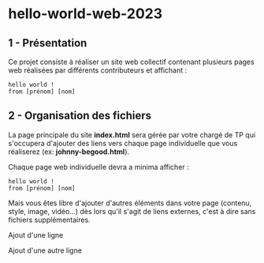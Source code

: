 # hello-world-web-2023

## 1 - Présentation
Ce projet consiste à réaliser un site web collectif contenant plusieurs pages web réalisées par différents contributeurs et affichant :
```
hello world !
from [prénom] [nom]
```

## 2 - Organisation des fichiers
La page principale du site **index.html** sera gérée par votre chargé de TP qui s'occupera d'ajouter des liens vers chaque page individuelle que vous réaliserez (ex: **johnny-begood.html**).

Chaque page web individuelle devra a minima afficher :
```
hello world !
from [prénom] [nom]
```

Mais vous êtes libre d'ajouter d'autres éléments dans votre page (contenu, style, image, vidéo...) dès lors qu'il s'agit de liens externes, c'est à dire sans fichiers supplémentaires.

Ajout d'une ligne

Ajout d'une autre ligne

